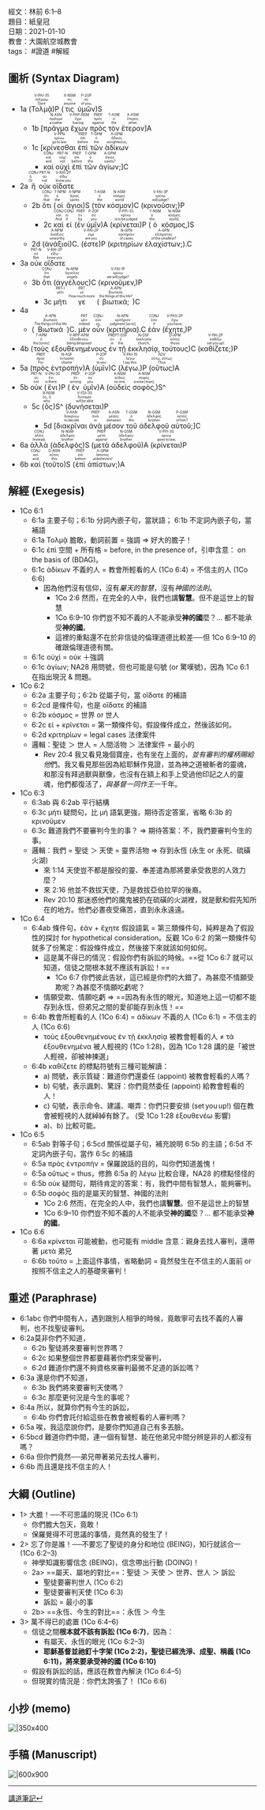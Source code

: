 經文：林前 6:1–8  
題目：紙皇冠  
日期：2021-01-10  
教會：大園航空城教會  
tags： #證道  #解經  


## 圖析 (Syntax Diagram)

-  1a (<RUBY><ruby><ruby>Τολμᾷ<rt>Dare</rt></ruby><rt>τολμάω</rt></ruby><rt>V-PAI-3S</rt></RUBY>)P (<RUBY><ruby><ruby>τις<rt>anyone</rt></ruby><rt>τις</rt></ruby><rt>X-NSM</rt></RUBY> <RUBY><ruby><ruby>ὑμῶν<rt>of you‚</rt></ruby><rt>σύ</rt></ruby><rt>P-2GP</rt></RUBY>)S 
	- 1b [<RUBY><ruby><ruby>πρᾶγμα<rt>a matter</rt></ruby><rt>πρᾶγμα</rt></ruby><rt>N-ASN</rt></RUBY> <RUBY><ruby><ruby>ἔχων<rt>having</rt></ruby><rt>ἔχω</rt></ruby><rt>V-PAP-NSM</rt></RUBY> <RUBY><ruby><ruby>πρὸς<rt>against</rt></ruby><rt>πρός</rt></ruby><rt>PREP</rt></RUBY> <RUBY><ruby><ruby>τὸν<rt>the</rt></ruby><rt>ὁ</rt></ruby><rt>T-ASM</rt></RUBY> <RUBY><ruby><ruby>ἕτερον<rt>other‚</rt></ruby><rt>ἕτερος</rt></ruby><rt>A-ASM</rt></RUBY>]A 
	- 1c [<RUBY><ruby><ruby>κρίνεσθαι<rt>go to law</rt></ruby><rt>κρίνω</rt></ruby><rt>V-PPN</rt></RUBY> <RUBY><ruby><ruby>ἐπὶ<rt>before</rt></ruby><rt>ἐπί</rt></ruby><rt>PREP</rt></RUBY> <RUBY><ruby><ruby>τῶν<rt>the</rt></ruby><rt>ὁ</rt></ruby><rt>T-GPM</rt></RUBY> <RUBY><ruby><ruby>ἀδίκων<rt>unrighteous‚</rt></ruby><rt>ἄδικος</rt></ruby><rt>A-GPM</rt></RUBY> 
		-  <RUBY><ruby><ruby>καὶ<rt>and</rt></ruby><rt>καί</rt></ruby><rt>CONJ</rt></RUBY> <RUBY><ruby><ruby>οὐχὶ<rt>not</rt></ruby><rt>οὐχί</rt></ruby><rt>PRT-N</rt></RUBY> <RUBY><ruby><ruby>ἐπὶ<rt>before</rt></ruby><rt>ἐπί</rt></ruby><rt>PREP</rt></RUBY> <RUBY><ruby><ruby>τῶν<rt>the</rt></ruby><rt>ὁ</rt></ruby><rt>T-GPM</rt></RUBY> <RUBY><ruby><ruby>ἁγίων;<rt>saints?</rt></ruby><rt>ἅγιος</rt></ruby><rt>A-GPM</rt></RUBY>]C
-  2a <RUBY><ruby><ruby>ἢ<rt>Or</rt></ruby><rt>ἤ</rt></ruby><rt>CONJ</rt></RUBY> <RUBY><ruby><ruby>οὐκ<rt>not</rt></ruby><rt>οὐ</rt></ruby><rt>PRT-N</rt></RUBY> <RUBY><ruby><ruby>οἴδατε<rt>know you</rt></ruby><rt>εἴδω</rt></ruby><rt>V-RAI-2P</rt></RUBY> 
	- 2b <RUBY><ruby><ruby>ὅτι<rt>that</rt></ruby><rt>ὅτι</rt></ruby><rt>CONJ</rt></RUBY> (<RUBY><ruby><ruby>οἱ<rt>the</rt></ruby><rt>ὁ</rt></ruby><rt>T-NPM</rt></RUBY> <RUBY><ruby><ruby>ἅγιοι<rt>saints</rt></ruby><rt>ἅγιος</rt></ruby><rt>A-NPM</rt></RUBY>)S (<RUBY><ruby><ruby>τὸν<rt>the</rt></ruby><rt>ὁ</rt></ruby><rt>T-ASM</rt></RUBY> <RUBY><ruby><ruby>κόσμον<rt>world</rt></ruby><rt>κόσμος</rt></ruby><rt>N-ASM</rt></RUBY>)C (<RUBY><ruby><ruby>κρινοῦσιν;<rt>will judge?</rt></ruby><rt>κρίνω</rt></ruby><rt>V-FAI-3P</rt></RUBY>)P 
		- 2c <RUBY><ruby><ruby>καὶ<rt>And</rt></ruby><rt>καί</rt></ruby><rt>CONJ</rt></RUBY> <RUBY><ruby><ruby>εἰ<rt>if</rt></ruby><rt>εἰ</rt></ruby><rt>CONJ</rt></RUBY> (<RUBY><ruby><ruby>ἐν<rt>by</rt></ruby><rt>ἐν</rt></ruby><rt>PREP</rt></RUBY> <RUBY><ruby><ruby>ὑμῖν<rt>you</rt></ruby><rt>σύ</rt></ruby><rt>P-2DP</rt></RUBY>)A (<RUBY><ruby><ruby>κρίνεται<rt>is to be judged</rt></ruby><rt>κρίνω</rt></ruby><rt>V-PPI-3S</rt></RUBY>)P (<RUBY><ruby><ruby>ὁ<rt>the</rt></ruby><rt>ὁ</rt></ruby><rt>T-NSM</rt></RUBY> <RUBY><ruby><ruby>κόσμος‚<rt>world‚</rt></ruby><rt>κόσμος</rt></ruby><rt>N-NSM</rt></RUBY>)S 
	- 2d (<RUBY><ruby><ruby>ἀνάξιοί<rt>unworthy</rt></ruby><rt>ἀνάξιος</rt></ruby><rt>A-NPM</rt></RUBY>)C. (<RUBY><ruby><ruby>ἐστε<rt>are you</rt></ruby><rt>εἰμί</rt></ruby><rt>V-PAI-2P</rt></RUBY>)P (<RUBY><ruby><ruby>κριτηρίων<rt>of cases</rt></ruby><rt>κριτήριον</rt></ruby><rt>N-GPN</rt></RUBY> <RUBY><ruby><ruby>ἐλαχίστων;<rt>of the smallest?</rt></ruby><rt>ἐλάχιστος</rt></ruby><rt>A-GPN</rt></RUBY>).C 
-  3a <RUBY><ruby><ruby>οὐκ<rt>Not</rt></ruby><rt>οὐ</rt></ruby><rt>PRT-N</rt></RUBY> <RUBY><ruby><ruby>οἴδατε<rt>know you</rt></ruby><rt>εἴδω</rt></ruby><rt>V-RAI-2P</rt></RUBY> 
	- 3b <RUBY><ruby><ruby>ὅτι<rt>that</rt></ruby><rt>ὅτι</rt></ruby><rt>CONJ</rt></RUBY> (<RUBY><ruby><ruby>ἀγγέλους<rt>angels</rt></ruby><rt>ἄγγελος</rt></ruby><rt>N-APM</rt></RUBY>)C (<RUBY><ruby><ruby>κρινοῦμεν‚<rt>we will judge?</rt></ruby><rt>κρίνω</rt></ruby><rt>V-FAI-1P</rt></RUBY>)P 
		- 3c <RUBY><ruby><ruby>μήτι<rt></rt></ruby><rt>μήτι</rt></ruby><rt>PRT-I</rt></RUBY> <RUBY><ruby><ruby>γε<rt>How much more</rt></ruby><rt>γέ</rt></ruby><rt>PRT</rt></RUBY> (<RUBY><ruby><ruby>βιωτικά;<rt>the things of this life?</rt></ruby><rt>βιωτικός</rt></ruby><rt>A-APN</rt></RUBY>)C 
- 4a 
	- (<RUBY><ruby><ruby>Βιωτικὰ<rt>The things of this life</rt></ruby><rt>βιωτικός</rt></ruby><rt>A-APN</rt></RUBY>)C. <RUBY><ruby><ruby>μὲν<rt>indeed</rt></ruby><rt>μέν</rt></ruby><rt>PRT</rt></RUBY> <RUBY><ruby><ruby>οὖν<rt>so‚</rt></ruby><rt>οὖν</rt></ruby><rt>CONJ</rt></RUBY> (<RUBY><ruby><ruby>κριτήρια<rt>judgment [as to]</rt></ruby><rt>κριτήριον</rt></ruby><rt>N-APN</rt></RUBY>).C <RUBY><ruby><ruby>ἐὰν<rt>if</rt></ruby><rt>ἐάν</rt></ruby><rt>CONJ</rt></RUBY> (<RUBY><ruby><ruby>ἔχητε‚<rt>you have‚</rt></ruby><rt>ἔχω</rt></ruby><rt>V-PAS-2P</rt></RUBY>)P 
- 4b (<RUBY><ruby><ruby>τοὺς<rt>the [ones]</rt></ruby><rt>ὁ</rt></ruby><rt>T-APM</rt></RUBY> <RUBY><ruby><ruby>ἐξουθενημένους<rt>being despised</rt></ruby><rt>ἐξουθενέω</rt></ruby><rt>V-RPP-APM</rt></RUBY> <RUBY><ruby><ruby>ἐν<rt>in</rt></ruby><rt>ἐν</rt></ruby><rt>PREP</rt></RUBY> <RUBY><ruby><ruby>τῇ<rt>the</rt></ruby><rt>ὁ</rt></ruby><rt>T-DSF</rt></RUBY> <RUBY><ruby><ruby>ἐκκλησίᾳ‚<rt>church‚</rt></ruby><rt>ἐκκλησία</rt></ruby><rt>N-DSF</rt></RUBY> <RUBY><ruby><ruby>τούτους<rt>those</rt></ruby><rt>οὗτος</rt></ruby><rt>D-APM</rt></RUBY>)C (<RUBY><ruby><ruby>καθίζετε;<rt>set you up!</rt></ruby><rt>καθίζω</rt></ruby><rt>V-PAI-2P</rt></RUBY>)P 
- 5a (<RUBY><ruby><ruby>πρὸς<rt>For</rt></ruby><rt>πρός</rt></ruby><rt>PREP</rt></RUBY> <RUBY><ruby><ruby>ἐντροπὴν<rt>shame</rt></ruby><rt>ἐντροπή</rt></ruby><rt>N-ASF</rt></RUBY>)A (<RUBY><ruby><ruby>ὑμῖν<rt>to you</rt></ruby><rt>σύ</rt></ruby><rt>P-2DP</rt></RUBY>)C (<RUBY><ruby><ruby>λέγω.<rt>I say this.</rt></ruby><rt>λέγω</rt></ruby><rt>V-PAI-1S</rt></RUBY>)P (<RUBY><ruby><ruby>οὕτως<rt>Thus</rt></ruby><rt>οὕτω, οὕτως</rt></ruby><rt>ADV</rt></RUBY>)A 
- 5b <RUBY><ruby><ruby>οὐκ<rt>not</rt></ruby><rt>οὐ</rt></ruby><rt>PRT-N</rt></RUBY> (<RUBY><ruby><ruby>ἔνι<rt>is there</rt></ruby><rt>ἔνι</rt></ruby><rt>V-PAI-3S</rt></RUBY>)P (<RUBY><ruby><ruby>ἐν<rt>among</rt></ruby><rt>ἐν</rt></ruby><rt>PREP</rt></RUBY> <RUBY><ruby><ruby>ὑμῖν<rt>you</rt></ruby><rt>σύ</rt></ruby><rt>P-2DP</rt></RUBY>)A (<RUBY><ruby><ruby>οὐδεὶς<rt>no one‚</rt></ruby><rt>οὐδείς</rt></ruby><rt>A-NSM</rt></RUBY> <RUBY><ruby><ruby>σοφὸς‚<rt>a wise [man]‚</rt></ruby><rt>σοφός</rt></ruby><rt>A-NSM</rt></RUBY>)S^ 
	- 5c (<RUBY><ruby><ruby>ὃς<rt>who</rt></ruby><rt>ὅς, ἥ</rt></ruby><rt>R-NSM</rt></RUBY>)S^ (<RUBY><ruby><ruby>δυνήσεται<rt>will be able</rt></ruby><rt>δύναμαι</rt></ruby><rt>V-FDI-3S</rt></RUBY>)P 
		- 5d [<RUBY><ruby><ruby>διακρῖναι<rt>to decide</rt></ruby><rt>διακρίνω</rt></ruby><rt>V-AAN</rt></RUBY> <RUBY><ruby><ruby>ἀνὰ<rt>in</rt></ruby><rt>ἀνά</rt></ruby><rt>PREP</rt></RUBY> <RUBY><ruby><ruby>μέσον<rt>between</rt></ruby><rt>μέσος</rt></ruby><rt>A-ASN</rt></RUBY> <RUBY><ruby><ruby>τοῦ<rt>the</rt></ruby><rt>ὁ</rt></ruby><rt>T-GSM</rt></RUBY> <RUBY><ruby><ruby>ἀδελφοῦ<rt>brother</rt></ruby><rt>ἀδελφός</rt></ruby><rt>N-GSM</rt></RUBY> <RUBY><ruby><ruby>αὐτοῦ;<rt>of him?</rt></ruby><rt>αὐτός</rt></ruby><rt>P-GSM</rt></RUBY>]C 
- 6a <RUBY><ruby><ruby>ἀλλὰ<rt>Instead‚</rt></ruby><rt>ἀλλά</rt></ruby><rt>CONJ</rt></RUBY> (<RUBY><ruby><ruby>ἀδελφὸς<rt>brother</rt></ruby><rt>ἀδελφός</rt></ruby><rt>N-NSM</rt></RUBY>)S (<RUBY><ruby><ruby>μετὰ<rt>against</rt></ruby><rt>μετά</rt></ruby><rt>PREP</rt></RUBY> <RUBY><ruby><ruby>ἀδελφοῦ<rt>brother</rt></ruby><rt>ἀδελφός</rt></ruby><rt>N-GSM</rt></RUBY>)A (<RUBY><ruby><ruby>κρίνεται<rt>goes to law‚</rt></ruby><rt>κρίνω</rt></ruby><rt>V-PPI-3S</rt></RUBY>)P 
- 6b <RUBY><ruby><ruby>καὶ<rt>and</rt></ruby><rt>καί</rt></ruby><rt>CONJ</rt></RUBY> (<RUBY><ruby><ruby>τοῦτο<rt>this</rt></ruby><rt>οὗτος</rt></ruby><rt>D-NSN</rt></RUBY>)S (<RUBY><ruby><ruby>ἐπὶ<rt>before</rt></ruby><rt>ἐπί</rt></ruby><rt>PREP</rt></RUBY> <RUBY><ruby><ruby>ἀπίστων;<rt>unbelievers!</rt></ruby><rt>ἄπιστος</rt></ruby><rt>A-GPM</rt></RUBY>)A 



## 解經 (Exegesis)

- 1Co 6:1
	- 6:1a 主要子句；6:1b 分詞內嵌子句，當狀語； 6:1b 不定詞內嵌子句，當補語
	- 6:1a Τολμᾷ 膽敢，動詞前置 = 強調 ⇒ 好大的膽子！
	- 6:1c ἐπὶ  空間 + 所有格 = before, in the presence of，引申含意： on the basis of (BDAG)。
	- 6:1c ἀδίκων 不義的人 = 教會所輕看的人 (1Co 6:4) = 不信主的人 (1Co 6:6) 
		- 因為他們沒有信仰，沒有*屬天的智慧*，沒有*神國的法則*。 
			- 1Co 2:6  然而，在完全的人中，我們也講**智慧**。但不是這世上的智慧
			- 1Co 6:9–10   你們豈不知不義的人不能承受**神的國**麼？... 都不能承受**神的國**。
			- 這裡的重點還不在於非信徒的倫理道德比較差──但 1Co 6:9–10 的確跟倫理道德有關。
	- 6:1c οὐχὶ = οὐκ ＋強調
	- 6:1c ἁγίων; NA28 用問號，但也可能是句號 (or 驚嘆號)，因為 1Co 6:1 在指出現況 & 問題。
- 1Co 6:2
	- 6:2a 主要子句；6:2b 從屬子句，當 οἴδατε 的補語
	- 6:2cd 是條件句，也是 οἴδατε 的補語
	- 6:2b κόσμος = 世界 or 世人
	- 6:2c εἰ + κρίνεται = 第一類條件句，假設條件成立，然後該如何。
	- 6:2d κριτηρίων = legal cases 法律案件
	- 邏輯：聖徒 ＞ 世人 = 人間活物 ＞ 法律案件 = 最小的
		- Rev 20:4  我又看見幾個寶座，也有坐在上面的，*並有審判的權柄賜給他*們。我又看見那些因為給耶穌作見證，並為神之道被斬者的靈魂，和那沒有拜過獸與獸像，也沒有在額上和手上受過他印記之人的靈魂，他們都復活了，*與基督一同作王*一千年。
- 1Co 6:3
	- 6:3ab 與 6:2ab 平行結構
	- 6:3c μήτι 疑問句，比 μή 語氣更強，期待否定答案，省略 6:3b 的 κρινοῦμεν
	- 6:3c 難道我們不要審判今生的事？ ⇒ 期待答案：不，我們要審判今生的事。
	- 邏輯：我們 = 聖徒 ＞ 天使 = 靈界活物  ⇒ 存到永恆 (永生 or 永死、硫磺火湖)
		- 來 1:14 天使豈不都是服役的靈、奉差遣為那將要承受救恩的人效力麼？
		- 來 2:16 他並不救拔天使，乃是救拔亞伯拉罕的後裔。
		- Rev 20:10  那迷惑他們的魔鬼被扔在硫磺的火湖裡，就是獸和假先知所在的地方。他們必晝夜受痛苦，直到永永遠遠。
- 1Co 6:4 
	- 6:4ab 條件句，ἐὰν + ἔχητε 假設語氣 = 第三類條件句，純粹是為了假設性的探討 for hypothetical consideration。反觀 1Co 6:2 的第一類條件句就多了份篤定：假設條件成立，然後接下來就該如何如何。
		- 這是萬不得已的情況：假設你們有訴訟的時候。==從 1Co 6:7 就可以知道，信徒之間根本就不應該有訴訟！==
			- 1Co 6:7 你們彼此告狀，這已經是你們的大錯了。為甚麼不情願受欺呢？為甚麼不情願吃虧呢？
		- 情願受欺、情願吃虧 ⇒ ==因為有永恆的眼光，知道地上這一切都不能存到永恆，但弟兄之間的愛卻能存到永恆！==
	- 6:4b 教會所輕看的人 (1Co 6:4) = ἀδίκων 不義的人 (1Co 6:1) = 不信主的人 (1Co 6:6)
		- τοὺς ἐξουθενημένους ἐν τῇ ἐκκλησίᾳ  被教會輕看的人 ≠ τὰ ἐξουθενημένα  被人輕視的 (1Co 1:28)，因為 1Co 1:28 講的是「被世人輕視，卻被神揀選」
	- 6:4b καθίζετε 的標點符號有三種可能解讀：
		- a) 問號，表示質疑：難道你們還委任 (appoint) 被教會輕看的人嗎？
		- b) 句號，表示諷刺、驚訝：你們竟然委任 (appoint) 給教會輕看的人！
		- c) 句號，表示命令、建議、嘲弄：你們只要安排 (set you up!) 個在教會被輕視的人就綽綽有餘了。 (受 1Co 1:28 ἐξουθενέω 影響)  
		- a)、b) 比較可能。
- 1Co 6:5
	- 6:5ab 對等子句；6:5cd 關係從屬子句，補充說明 6:5b 的主語；6:5d 不定詞內嵌子句，當作 6:5c 的補語
	- 6:5a πρὸς ἐντροπὴν = 保羅說話的目的，叫你們知道羞愧！
	- 6:5a οὕτως = thus，修飾 6:5a 的 λέγω 比較合理，NA28 的標點怪怪的
	- 6:5b οὐκ 疑問句，期待肯定的答案：有，我們中間有智慧人，能夠審判。
	- 6:5b σοφὸς 指的是屬天的智慧、神國的法則
		- 1Co 2:6 然而，在完全的人中，我們也講**智慧**。但不是這世上的智慧
		- 1Co 6:9–10 你們豈不知不義的人不能承受**神的國**麼？... 都不能承受**神的國**。
- 1Co 6:6 
	- 6:6a κρίνεται 可能被動，也可能有 middle 含意：親身去找人審判，還帶著 μετὰ 弟兄
	- 6:6b τοῦτο = 上面這件事情，省略動詞 = 竟然發生在不信主的人面前 or 按照不信主之人的基礎來審判！


## 重述 (Paraphrase)

- 6:1abc 你們中間有人，遇到跟別人相爭的時候，竟敢寧可去找不義的人審判，也不找聖徒審判。  
- 6:2a莫非你們不知道，
	- 6:2b 聖徒將來要審判世界嗎？
	- 6:2c 如果整個世界都要藉著你們來受審判，
	- 6:2d 難道你們還不夠資格來審判最微不足道的訴訟嗎？
- 6:3a 還是你們不知道，
	- 6:3b 我們將來要審判天使嗎？
	- 6:3c 那麼更何況是今生的事呢？
- 6:4a 所以，就算你們有今生的訴訟，
	- 6:4b 你們會託付給這些在教會被輕看的人審判嗎？
- 6:5a 唉，我這麼說你們，是要你們知道自己有多丟臉。
- 6:5bcd 難道你們中間，連一個有智慧、能在他弟兄中間分辨是非的人都沒有嗎？
- 6:6a 但你們竟然──弟兄帶著弟兄去找人審判，
- 6:6b 而且還是找不信主的人！


## 大綱 (Outline)

- 1> 大膽！──不可思議的現況 (1Co 6:1)
	- 你們膽大包天，竟敢！
	- 保羅覺得不可思議的事情，竟然真的發生了！
- 2> 忘了你是誰！──不要忘了聖徒的身分和地位 (BEING)，知行就該合一 (1Co 6:2–3)
	- 神學知識影響信念 (BEING)，信念帶出行動 (DOING)！
	- 2a> ==屬天、屬地的對比==：聖徒 ＞ 天使 ＞ 世界、世人 ＞ 訴訟
		- 聖徒要審判世人 (1Co 6:2)
		- 聖徒要審判天使 (1Co 6:3)
		- 訴訟 = 最小的事
	- 2b> ==永恆、今生的對比==：永恆 ＞ 今生
- 3> 萬不得已的處置 (1Co 6:4–6)
	- 信徒之間**根本就不該有訴訟 (1Co 6:7)**，因為：
		- 有屬天、永恆的眼光 (1Co 6:2–3)
		- **耶穌基督並祂釘十字架 (1Co 2:2)，聖徒已經洗淨、成聖、稱義 (1Co 6:11)，將來要承受神的國 (1Co 6:10)**
	- 假設有訴訟的話，應該在教會內解決 (1Co 6:4–5)
	- 但現實的情況是：你們太誇張了！ (1Co 6:6)


## 小抄 (memo)
![|350x400](images/2021-01-10-%E6%9E%97%E5%89%8D6.1-6%E5%B0%8F%E6%8A%84.jpg)

## 手稿 (Manuscript) 

![|600x900](images/2021-01-10-%E6%9E%97%E5%89%8D6.1-6.png)


---


[講道筆記↵](README.md)
